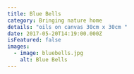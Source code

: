 ```yaml
---
title: Blue Bells
category: Bringing nature home
details: "oils on canvas 30cm x 30cm "
date: 2017-05-20T14:19:00.000Z
isFeatured: false
images:
  - image: bluebells.jpg
    alt: Blue Bells
---
```

